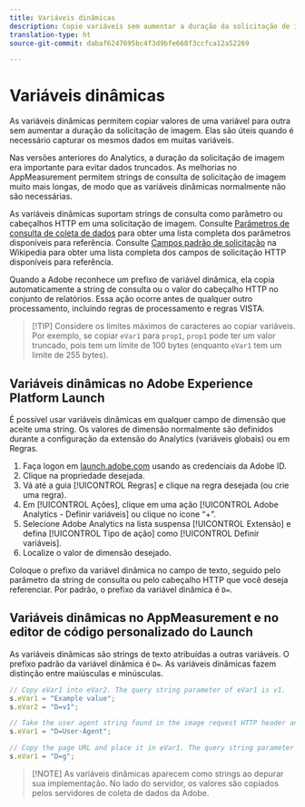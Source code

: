```yaml
---
title: Variáveis dinâmicas
description: Copie variáveis sem aumentar a duração da solicitação de imagem.
translation-type: ht
source-git-commit: dabaf6247695bc4f3d9bfe668f3ccfca12a52269

---
```



# Variáveis dinâmicas

As variáveis dinâmicas permitem copiar valores de uma variável para outra sem aumentar a duração da solicitação de imagem. Elas são úteis quando é necessário capturar os mesmos dados em muitas variáveis.

Nas versões anteriores do Analytics, a duração da solicitação de imagem era importante para evitar dados truncados. As melhorias no AppMeasurement permitem strings de consulta de solicitação de imagem muito mais longas, de modo que as variáveis dinâmicas normalmente não são necessárias.

As variáveis dinâmicas suportam strings de consulta como parâmetro ou cabeçalhos HTTP em uma solicitação de imagem. Consulte [Parâmetros de consulta de coleta de dados](../../validate/query-parameters.md) para obter uma lista completa dos parâmetros disponíveis para referência. Consulte [Campos padrão de solicitação](https://pt.wikipedia.org/wiki/Lista_de_campos_de_cabe%C3%A7alho_HTTP) na Wikipedia para obter uma lista completa dos campos de solicitação HTTP disponíveis para referência.

Quando a Adobe reconhece um prefixo de variável dinâmica, ela copia automaticamente a string de consulta ou o valor do cabeçalho HTTP no conjunto de relatórios. Essa ação ocorre antes de qualquer outro processamento, incluindo regras de processamento e regras VISTA.

>[!TIP] Considere os limites máximos de caracteres ao copiar variáveis. Por exemplo, se copiar `eVar1` para `prop1`, `prop1` pode ter um valor truncado, pois tem um limite de 100 bytes (enquanto `eVar1` tem um limite de 255 bytes).

## Variáveis dinâmicas no Adobe Experience Platform Launch

É possível usar variáveis dinâmicas em qualquer campo de dimensão que aceite uma string. Os valores de dimensão normalmente são definidos durante a configuração da extensão do Analytics (variáveis globais) ou em Regras.

1. Faça logon em [launch.adobe.com](https://launch.adobe.com) usando as credenciais da Adobe ID.
2. Clique na propriedade desejada.
3. Vá até a guia [!UICONTROL Regras] e clique na regra desejada (ou crie uma regra).
4. Em [!UICONTROL Ações], clique em uma ação [!UICONTROL Adobe Analytics - Definir variáveis] ou clique no ícone “+”.
5. Selecione Adobe Analytics na lista suspensa [!UICONTROL Extensão] e defina [!UICONTROL Tipo de ação] como [!UICONTROL Definir variáveis].
6. Localize o valor de dimensão desejado.

Coloque o prefixo da variável dinâmica no campo de texto, seguido pelo parâmetro da string de consulta ou pelo cabeçalho HTTP que você deseja referenciar. Por padrão, o prefixo da variável dinâmica é `D=`.

## Variáveis dinâmicas no AppMeasurement e no editor de código personalizado do Launch

As variáveis dinâmicas são strings de texto atribuídas a outras variáveis. O prefixo padrão da variável dinâmica é `D=`. As variáveis dinâmicas fazem distinção entre maiúsculas e minúsculas.

```js
// Copy eVar1 into eVar2. The query string parameter of eVar1 is v1.
s.eVar1 = "Example value";
s.eVar2 = "D=v1";

// Take the user agent string found in the image request HTTP header and place it in eVar1.
s.eVar1 = "D=User-Agent";

// Copy the page URL and place it in eVar1. The query string parameter of page URL is g.
s.eVar1 = "D=g";
```

>[!NOTE] As variáveis dinâmicas aparecem como strings ao depurar sua implementação. No lado do servidor, os valores são copiados pelos servidores de coleta de dados da Adobe.
